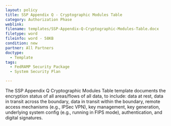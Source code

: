 ```yaml
---
layout: policy   
title: SSP Appendix Q - Cryptographic Modules Table
category: Authorization Phase
weblink:
filename: templates/SSP-Appendix-Q-Cryptographic-Modules-Table.docx
filetype: word
fileinfo: word - 58KB
condition: new
partner: All Partners
doctype:
  - Template
tags:
  - FedRAMP Security Package
  - System Security Plan

---
```

The SSP Appendix Q Cryptographic Modules Table template documents the encryption status of all areas/flows of all data, to include: data at rest, data in transit across the boundary, data in transit within the boundary, remote access mechanisms (e.g., IPSec VPN), key management, key generation, underlying system config (e.g., running in FIPS mode), authentication, and digital signatures.
